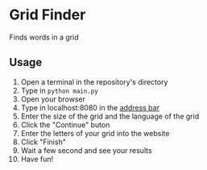 # Grid Finder
Finds words in a grid

## Usage
1. Open a terminal in the repository's directory
2. Type in `python main.py`
3. Open your browser
4. Type in localhost:8080 in the [address bar](https://en.wikipedia.org/wiki/Address_bar)
5. Enter the size of the grid and the language of the grid
6. Click the "Continue" buton
7. Enter the letters of your grid into the website
8. Click "Finish"
9. Wait a few second and see your results
10. Have fun!